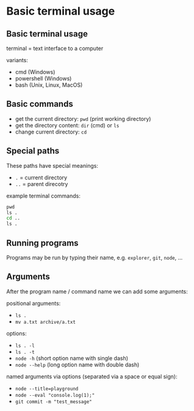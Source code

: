 # Basic terminal usage

## Basic terminal usage

terminal = text interface to a computer

variants:

- cmd (Windows)
- powershell (Windows)
- bash (Unix, Linux, MacOS)

## Basic commands

- get the current directory: `pwd` (print working directory)
- get the directory content: `dir` (cmd) or `ls`
- change current directory: `cd`

## Special paths

These paths have special meanings:

- `.` = current directory
- `..` = parent direcotry

example terminal commands:

```cmd
pwd
ls .
cd ..
ls .
```

## Running programs

Programs may be run by typing their name, e.g. `explorer`, `git`, `node`, ...

## Arguments

After the program name / command name we can add some arguments:

positional arguments:

- `ls .`
- `mv a.txt archive/a.txt`

options:

- `ls . -l`
- `ls . -t`
- `node -h` (short option name with single dash)
- `node --help` (long option name with double dash)

named arguments via options (separated via a space or equal sign):

- `node --title=playground`
- `node --eval "console.log(1);"`
- `git commit -m "test_message"`

